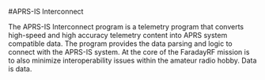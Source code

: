 #APRS-IS Interconnect

The APRS-IS Interconnect program is a telemetry program that converts high-speed and high accuracy telemetry content into APRS system compatible data. The program provides the data parsing and logic to connect with the APRS-IS system. At the core of the FaradayRF mission is to also minimize interoperability issues within the amateur radio hobby. Data is data. 
